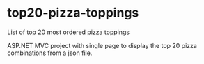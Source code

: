 # top20-pizza-toppings
List of top 20 most ordered pizza toppings

ASP.NET MVC project with single page to display the top 20 pizza combinations from a json file.

